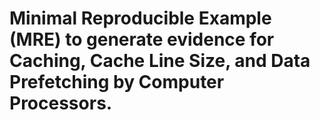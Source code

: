 # Minimal Reproducible Example (MRE) to generate evidence for Caching, Cache Line Size, and Data Prefetching by Computer Processors.
